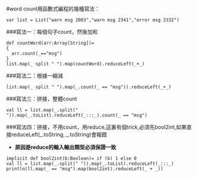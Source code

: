 #word count用函數式編程的幾種寫法：
```
var list = List("warn msg 2003","warn msg 2341","error msg 2332")
```
###寫法一：每個句子count，然後加和
```
def countWord(arr:Array[String])=
{
  arr.count(_=="msg")
}
list.map(_ split " ").map(countWord).reduceLeft(_+_)
```
###寫法二：根據一縮減
```
list.map(_ split " ").map(_.count(_ == "msg")).reduceLeft(_+_)
```
###寫法三：拼接，整體count
```
val ll = list.map(_.split(" ")).map(_.toList).reduceLeft(_:::_).count(_ == "msg")
```
###寫法四：拼接，不用count，用reduce,這裏有個trick,必須先bool2int,如果直接reduceLeft(_.toString, _.toString)會報錯
- **原因是reduce的輸入輸出類型必須保證一致**
```
implicit def bool2int(b:Boolean)= if (b) 1 else 0
val ll = list.map(_.split(" ")).map(_.toList).reduceLeft(_:::_)
println(ll.map(_ == "msg").map(bool2int).reduceLeft(_ + _))
```
